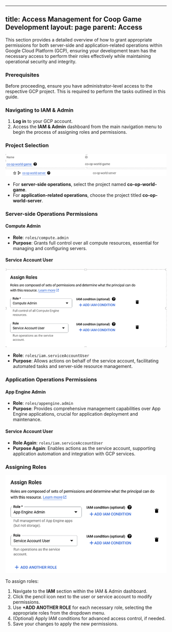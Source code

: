 
---
title: Access Management for Coop Game Development
layout: page
parent: Access
---

This section provides a detailed overview of how to grant appropriate permissions for both server-side and application-related operations within Google Cloud Platform (GCP), ensuring your development team has the necessary access to perform their roles effectively while maintaining operational security and integrity.

### Prerequisites

Before proceeding, ensure you have administrator-level access to the respective GCP project. This is required to perform the tasks outlined in this guide.

### Navigating to IAM & Admin

1. **Log in** to your GCP account.
2. Access the **IAM & Admin** dashboard from the main navigation menu to begin the process of assigning roles and permissions.

### Project Selection
![image](assets/game-id.png)
![image](assets/server-id.png)

- For **server-side operations**, select the project named **co-op-world-game**.
- For **application-related operations**, choose the project titled **co-op-world-server**.

### Server-side Operations Permissions

#### Compute Admin

- **Role**: `roles/compute.admin`
- **Purpose**: Grants full control over all compute resources, essential for managing and configuring servers.

#### Service Account User
![image](assets/service_account.png)

- **Role**: `roles/iam.serviceAccountUser`
- **Purpose**: Allows actions on behalf of the service account, facilitating automated tasks and server-side resource management.

### Application Operations Permissions

#### App Engine Admin

- **Role**: `roles/appengine.admin`
- **Purpose**: Provides comprehensive management capabilities over App Engine applications, crucial for application deployment and maintenance.

#### Service Account User

- **Role Again**: `roles/iam.serviceAccountUser`
- **Purpose Again**: Enables actions as the service account, supporting application automation and integration with GCP services.

### Assigning Roles
![image](assets/assign_role.png)

To assign roles:

1. Navigate to the **IAM** section within the IAM & Admin dashboard.
2. Click the pencil icon next to the user or service account to modify permissions.
3. Use **+ADD ANOTHER ROLE** for each necessary role, selecting the appropriate roles from the dropdown menu.
4. (Optional) Apply IAM conditions for advanced access control, if needed.
5. Save your changes to apply the new permissions.
